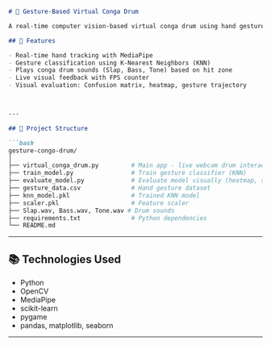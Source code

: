 

````markdown
# 🥁 Gesture-Based Virtual Conga Drum

A real-time computer vision-based virtual conga drum using hand gestures powered by MediaPipe, OpenCV, and a KNN classifier. Detects hits in left, center, and right zones and plays corresponding drum sounds.

## 🚀 Features

- Real-time hand tracking with MediaPipe
- Gesture classification using K-Nearest Neighbors (KNN)
- Plays conga drum sounds (Slap, Bass, Tone) based on hit zone
- Live visual feedback with FPS counter
- Visual evaluation: Confusion matrix, heatmap, gesture trajectory



---

## 📁 Project Structure

```bash
gesture-congo-drum/
│
├── virtual_conga_drum.py         # Main app - live webcam drum interaction
├── train_model.py                # Train gesture classifier (KNN)
├── evaluate_model.py             # Evaluate model visually (heatmap, scatter, confusion matrix)
├── gesture_data.csv              # Hand gesture dataset
├── knn_model.pkl                 # Trained KNN model
├── scaler.pkl                    # Feature scaler
├── Slap.wav, Bass.wav, Tone.wav # Drum sounds
├── requirements.txt              # Python dependencies
└── README.md
````

---

## 📚 Technologies Used

* Python
* OpenCV
* MediaPipe
* scikit-learn
* pygame
* pandas, matplotlib, seaborn

---

